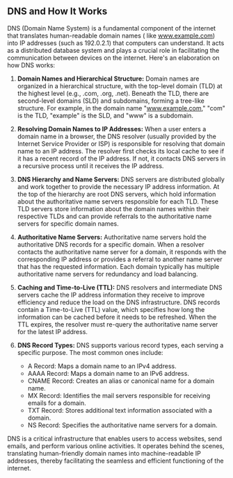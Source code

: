 ## DNS and How It Works

DNS (Domain Name System) is a fundamental component of the internet that translates human-readable domain names (
like www.example.com) into IP addresses (such as 192.0.2.1) that computers can understand. It acts as a distributed
database system and plays a crucial role in facilitating the communication between devices on the internet. Here's an
elaboration on how DNS works:

1. **Domain Names and Hierarchical Structure:**
   Domain names are organized in a hierarchical structure, with the top-level domain (TLD) at the highest level (e.g.,
   .com, .org, .net). Beneath the TLD, there are second-level domains (SLD) and subdomains, forming a tree-like
   structure. For example, in the domain name "www.example.com," "com" is the TLD, "example" is the SLD, and "www" is a
   subdomain.

2. **Resolving Domain Names to IP Addresses:**
   When a user enters a domain name in a browser, the DNS resolver (usually provided by the Internet Service Provider or
   ISP) is responsible for resolving that domain name to an IP address. The resolver first checks its local cache to see
   if it has a recent record of the IP address. If not, it contacts DNS servers in a recursive process until it receives
   the IP address.

3. **DNS Hierarchy and Name Servers:**
   DNS servers are distributed globally and work together to provide the necessary IP address information. At the top of
   the hierarchy are root DNS servers, which hold information about the authoritative name servers responsible for each
   TLD. These TLD servers store information about the domain names within their respective TLDs and can provide
   referrals to the authoritative name servers for specific domain names.

4. **Authoritative Name Servers:**
   Authoritative name servers hold the authoritative DNS records for a specific domain. When a resolver contacts the
   authoritative name server for a domain, it responds with the corresponding IP address or provides a referral to
   another name server that has the requested information. Each domain typically has multiple authoritative name servers
   for redundancy and load balancing.

5. **Caching and Time-to-Live (TTL):**
   DNS resolvers and intermediate DNS servers cache the IP address information they receive to improve efficiency and
   reduce the load on the DNS infrastructure. DNS records contain a Time-to-Live (TTL) value, which specifies how long
   the information can be cached before it needs to be refreshed. When the TTL expires, the resolver must re-query the
   authoritative name server for the latest IP address.

6. **DNS Record Types:**
   DNS supports various record types, each serving a specific purpose. The most common ones include:

    - A Record: Maps a domain name to an IPv4 address.
    - AAAA Record: Maps a domain name to an IPv6 address.
    - CNAME Record: Creates an alias or canonical name for a domain name.
    - MX Record: Identifies the mail servers responsible for receiving emails for a domain.
    - TXT Record: Stores additional text information associated with a domain.
    - NS Record: Specifies the authoritative name servers for a domain.

DNS is a critical infrastructure that enables users to access websites, send emails, and perform various online
activities. It operates behind the scenes, translating human-friendly domain names into machine-readable IP addresses,
thereby facilitating the seamless and efficient functioning of the internet.
